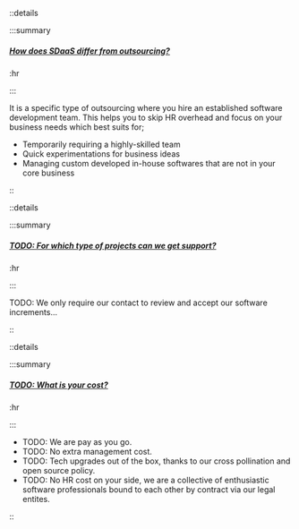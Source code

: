 ::details

:::summary

##### [How does SDaaS differ from outsourcing?]()

:hr

:::

It is a specific type of outsourcing where you hire an established software
development team. This helps you to skip HR overhead and focus on your business
needs which best suits for;

- Temporarily requiring a highly-skilled team
- Quick experimentations for business ideas
- Managing custom developed in-house softwares that are not in your core
  business

::

::details

:::summary

##### [TODO: For which type of projects can we get support?]()

:hr

:::

TODO: We only require our contact to review and accept our software
increments...

::

::details

:::summary

##### [TODO: What is your cost?]()

:hr

:::

- TODO: We are pay as you go.
- TODO: No extra management cost.
- TODO: Tech upgrades out of the box, thanks to our cross pollination and open
  source policy.
- TODO: No HR cost on your side, we are a collective of enthusiastic software
  professionals bound to each other by contract via our legal entites.

::
